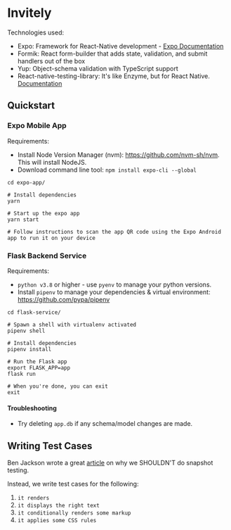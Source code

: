 # Invitely

Technologies used:
- Expo: Framework for React-Native development - [Expo Documentation](https://expo.io/learn)
- Formik: React form-builder that adds state, validation, and submit handlers out of the box
- Yup: Object-schema validation with TypeScript support
- React-native-testing-library: It's like Enzyme, but for React Native. [Documentation](https://callstack.github.io/react-native-testing-library/docs/getting-started)

## Quickstart

### Expo Mobile App
Requirements:
- Install Node Version Manager (nvm): https://github.com/nvm-sh/nvm. This will install NodeJS.
- Download command line tool: `npm install expo-cli --global`

```shell
cd expo-app/

# Install dependencies
yarn

# Start up the expo app
yarn start

# Follow instructions to scan the app QR code using the Expo Android app to run it on your device
```

### Flask Backend Service
Requirements:
- `python v3.8` or higher - use `pyenv` to manage your python versions.
- Install `pipenv` to manage your dependencies & virtual environment: https://github.com/pypa/pipenv

```shell
cd flask-service/

# Spawn a shell with virtualenv activated
pipenv shell

# Install dependencies
pipenv install

# Run the Flask app
export FLASK_APP=app
flask run

# When you're done, you can exit
exit
```

#### Troubleshooting
- Try deleting `app.db` if any schema/model changes are made.

## Writing Test Cases

Ben Jackson wrote a great [article](https://engineering.ezcater.com/the-case-against-react-snapshot-testing) on why we SHOULDN'T do snapshot testing.

Instead, we write test cases for the following:

1. `it renders`
2. `it displays the right text`
3. `it conditionally renders some markup`
4. `it applies some CSS rules`